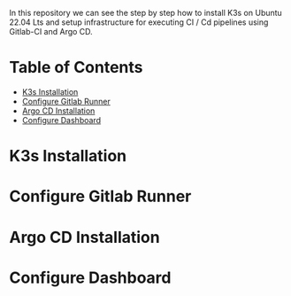 In this repository we can see the step by step how to install K3s on Ubuntu 22.04 Lts and setup infrastructure for executing CI / Cd pipelines using Gitlab-CI and Argo CD.  

Table of Contents
=================
* [K3s Installation](#k3s-installation)
* [Configure Gitlab Runner](#configure-gitlab-runner)
* [Argo CD Installation](#argo-cd-installation)
* [Configure Dashboard](#configure-dashboard)

# K3s Installation

# Configure Gitlab Runner


# Argo CD Installation

# Configure Dashboard